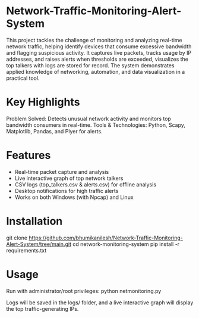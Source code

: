 # Network-Traffic-Monitoring-Alert-System
This project tackles the challenge of monitoring and analyzing real-time network traffic, helping identify devices that consume excessive bandwidth and flagging suspicious activity. It captures live packets, tracks usage by IP addresses, and raises alerts when thresholds are exceeded, visualizes the top talkers with logs are stored for record. The system demonstrates applied knowledge of networking, automation, and data visualization in a practical tool.

 # Key Highlights
Problem Solved: Detects unusual network activity and monitors top bandwidth consumers in real-time.
Tools & Technologies: Python, Scapy, Matplotlib, Pandas, and Plyer for alerts.

# Features
* Real-time packet capture and analysis
* Live interactive graph of top network talkers
* CSV logs (top_talkers.csv & alerts.csv) for offline analysis
* Desktop notifications for high traffic alerts
* Works on both Windows (with Npcap) and Linux

# Installation
git clone https://github.com/bhumikanilesh/Network-Traffic-Monitoring-Alert-System/tree/main.git
cd network-monitoring-system
pip install -r requirements.txt

# Usage
Run with administrator/root privileges:
python netmonitoring.py


Logs will be saved in the logs/ folder, and a live interactive graph will display the top traffic-generating IPs.
